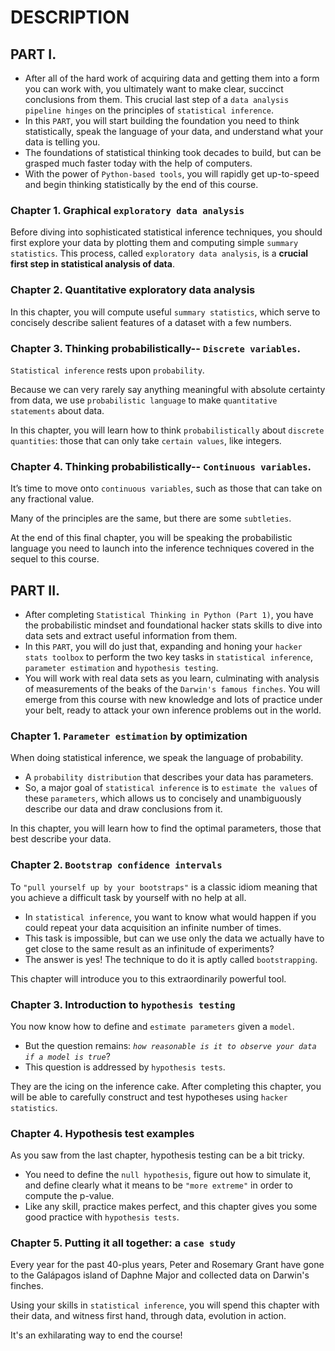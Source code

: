 # DESCRIPTION
## PART I.
- After all of the hard work of acquiring data and getting them into a form you can work with, you ultimately want to make clear, succinct conclusions from them. This crucial last step of a `data analysis pipeline hinges` on the principles of `statistical inference`. 
- In this `PART`, you will start building the foundation you need to think statistically, speak the language of your data, and understand what your data is telling you. 
- The foundations of statistical thinking took decades to build, but can be grasped much faster today with the help of computers. 
- With the power of `Python-based tools`, you will rapidly get up-to-speed and begin thinking statistically by the end of this course.
### Chapter 1. Graphical `exploratory data analysis`
Before diving into sophisticated statistical inference techniques, you should first explore your data by plotting them and computing simple `summary statistics`. This process, called `exploratory data analysis`, is a **crucial first step in statistical analysis of data**.
### Chapter 2. Quantitative exploratory data analysis
In this chapter, you will compute useful `summary statistics`, which serve to concisely describe salient features of a dataset with a few numbers.
### Chapter 3. Thinking probabilistically-- `Discrete variables`.
`Statistical inference` rests upon `probability`.

Because we can very rarely say anything meaningful with absolute certainty from data, we use `probabilistic language` to make `quantitative statements` about data. 

In this chapter, you will learn how to think `probabilistically` about `discrete quantities`: those that can only take `certain values`, like integers.

### Chapter 4. Thinking probabilistically-- `Continuous variables`.
It’s time to move onto `continuous variables`, such as those that can take on any fractional value. 

Many of the principles are the same, but there are some `subtleties`. 

At the end of this final chapter, you will be speaking the probabilistic language you need to launch into the inference techniques covered in the sequel to this course.

## PART II.
- After completing `Statistical Thinking in Python (Part 1)`, you have the probabilistic mindset and foundational hacker stats skills to dive into data sets and extract useful information from them. 
- In this `PART`, you will do just that, expanding and honing your `hacker stats toolbox` to perform the two key tasks in `statistical inference`, `parameter estimation` and `hypothesis testing`. 
- You will work with real data sets as you learn, culminating with analysis of measurements of the beaks of the `Darwin's famous finches`. You will emerge from this course with new knowledge and lots of practice under your belt, ready to attack your own inference problems out in the world.
### Chapter 1. `Parameter estimation` by optimization
When doing statistical inference, we speak the language of probability. 
- A `probability distribution` that describes your data has parameters. 
- So, a major goal of `statistical inference` is to `estimate the values` of these `parameters`, which allows us to concisely and unambiguously describe our data and draw conclusions from it. 

In this chapter, you will learn how to find the optimal parameters, those that best describe your data.
### Chapter 2. `Bootstrap confidence intervals`
To `"pull yourself up by your bootstraps"` is a classic idiom meaning that you achieve a difficult task by yourself with no help at all. 
- In `statistical inference`, you want to know what would happen if you could repeat your data acquisition an infinite number of times. 
- This task is impossible, but can we use only the data we actually have to get close to the same result as an infinitude of experiments? 
- The answer is yes! The technique to do it is aptly called `bootstrapping`. 

This chapter will introduce you to this extraordinarily powerful tool.

### Chapter 3. Introduction to `hypothesis testing`
You now know how to define and `estimate parameters` given a `model`. 
- But the question remains: *`how reasonable is it to observe your data if a model is true`*? 
- This question is addressed by `hypothesis tests`. 

They are the icing on the inference cake. After completing this chapter, you will be able to carefully construct and test hypotheses using `hacker statistics`.

### Chapter 4. Hypothesis test examples
As you saw from the last chapter, hypothesis testing can be a bit tricky.
- You need to define the `null hypothesis`, figure out how to simulate it, and define clearly what it means to be `"more extreme"` in order to compute the p-value. 
- Like any skill, practice makes perfect, and this chapter gives you some good practice with `hypothesis tests`.

### Chapter 5. Putting it all together: a `case study`
Every year for the past 40-plus years, Peter and Rosemary Grant have gone to the Galápagos island of Daphne Major and collected data on Darwin's finches. 

Using your skills in `statistical inference`, you will spend this chapter with their data, and witness first hand, through data, evolution in action.

It's an exhilarating way to end the course!
